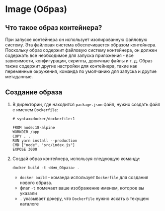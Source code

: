 # Image (Образ)

## Что такое образ контейнера?

При запуске контейнера он использует изолированную файловую систему. Эта файловая система обеспечивается образом контейнера. Поскольку образ содержит файловую систему контейнера, он должен содержать все необходимое для запуска приложения - все зависимости, конфигурации, скрипты, двоичные файлы и т. д. Образ также содержит другие настройки для контейнера, такие как переменные окружения, команда по умолчанию для запуска и другие метаданные.

## Создание образа

1. В директории, где находится `package.json` файл, нужно создать файл с именем `Dockerfile`:
    
    ```docker
    # syntax=docker/dockerfile:1
       
    FROM node:18-alpine
    WORKDIR /app
    COPY . .
    RUN yarn install --production
    CMD ["node", "src/index.js"]
    EXPOSE 3000
    ```
    
2. Создай образ контейнера, используя следующую команду:
    
    ```powershell
    docker build -t <Имя_Образа> .
    ```
    
    - `docker build` - команда использует `Dockerfile` для создания нового образа.
    - флаг `-t` помечает ваше изображение именем, которое вы указали
    - `.` указывает докеру, что `Dockerfile` нужно искать в текущем каталоге